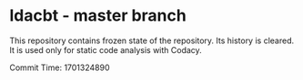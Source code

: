 # ldacbt - master branch

This repository contains frozen state of the repository.
Its history is cleared. It is used only for static code
analysis with Codacy.

Commit Time: 1701324890